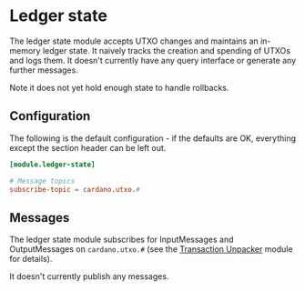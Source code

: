 # Ledger state

The ledger state module accepts UTXO changes and maintains an
in-memory ledger state.  It naively tracks the creation and spending
of UTXOs and logs them.  It doesn't currently have any query interface or
generate any further messages.

Note it does not yet hold enough state to handle rollbacks.

## Configuration

The following is the default configuration - if the defaults are OK,
everything except the section header can be left out.

```toml
[module.ledger-state]

# Message topics
subscribe-topic = cardano.utxo.#
```

## Messages

The ledger state module subscribes for InputMessages and OutputMessages on `cardano.utxo.#`
(see the [Transaction Unpacker](../tx-unpacker) module for details).

It doesn't currently publish any messages.

